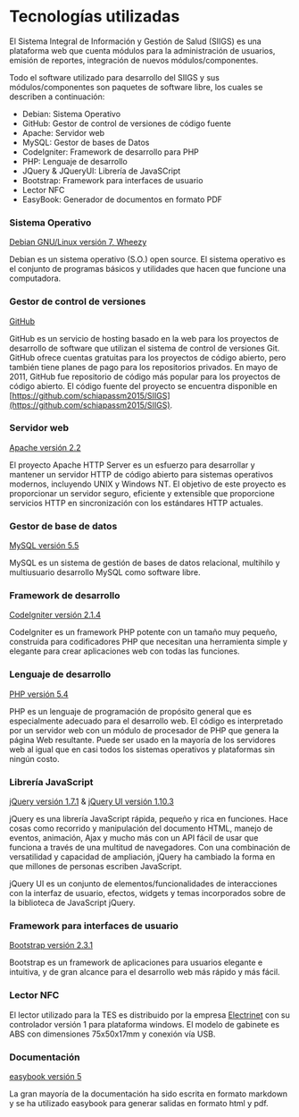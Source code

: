 # Tecnologías utilizadas

El Sistema Integral de Información y Gestión de Salud (SIIGS) es una plataforma web que cuenta módulos para la administración de usuarios, emisión de reportes, integración de nuevos módulos/componentes.

Todo el software utilizado para desarrollo del SIIGS y sus módulos/componentes son paquetes de software libre, los cuales se describen a continuación:

* Debian: Sistema Operativo
* GitHub: Gestor de control de versiones de código fuente
* Apache: Servidor web
* MySQL: Gestor de bases de Datos
* CodeIgniter: Framework de desarrollo para PHP
* PHP: Lenguaje de desarrollo
* JQuery & JQueryUI: Librería de JavaSCript
* Bootstrap: Framework para interfaces de usuario
* Lector NFC
* EasyBook: Generador de documentos en formato PDF


### Sistema Operativo

[Debian GNU/Linux versión 7, Wheezy](https://www.debian.org/index.es.html)

Debian es un sistema operativo (S.O.) open source. El sistema operativo es el conjunto de programas básicos y utilidades que hacen que funcione una computadora.


### Gestor de control de versiones

[GitHub](https://github.com/)

GitHub es un servicio de hosting basado en la web para los proyectos de desarrollo de software que utilizan el sistema de control de versiones Git. GitHub ofrece cuentas gratuitas para los proyectos de código abierto, pero también tiene planes de pago para los repositorios privados. En mayo de 2011, GitHub fue repositorio de código más popular para los proyectos de código abierto. El código fuente del proyecto se encuentra disponible en [https://github.com/schiapassm2015/SIIGS](https://github.com/schiapassm2015/SIIGS).


### Servidor web

[Apache versión 2.2](http://httpd.apache.org/)

El proyecto Apache HTTP Server es un esfuerzo para desarrollar y mantener un servidor HTTP de código abierto para sistemas operativos modernos, incluyendo UNIX y Windows NT. El objetivo de este proyecto es proporcionar un servidor seguro, eficiente y extensible que proporcione servicios HTTP en sincronización con los estándares HTTP actuales.


### Gestor de base de datos

[MySQL versión 5.5](http://www.mysql.com/)

MySQL es un sistema de gestión de bases de datos relacional, multihilo y multiusuario desarrollo MySQL como software libre.


### Framework de desarrollo

[CodeIgniter versión 2.1.4](http://ellislab.com/codeigniter)

CodeIgniter es un framework PHP potente con un tamaño muy pequeño, construida para codificadores PHP que necesitan una herramienta simple y elegante para crear aplicaciones web con todas las funciones.


### Lenguaje de desarrollo

[PHP versión 5.4](http://php.net/)

PHP es un lenguaje de programación de propósito general que es especialmente adecuado para el desarrollo web. El código es interpretado por un servidor web con un módulo de procesador de PHP que genera la página Web resultante. Puede ser usado en la mayoría de los servidores web al igual que en casi todos los sistemas operativos y plataformas sin ningún costo.


### Librería JavaScript

[jQuery versión 1.7.1](http://jquery.com/) & [jQuery UI versión 1.10.3](http://jqueryui.com/)

jQuery es una librería JavaScript rápida, pequeño y rica en funciones. Hace cosas como recorrido y manipulación del documento HTML, manejo de eventos, animación, Ajax y mucho más con un API fácil de usar que funciona a través de una multitud de navegadores. Con una combinación de versatilidad y capacidad de ampliación, jQuery ha cambiado la forma en que millones de personas escriben JavaScript.

jQuery UI es un conjunto de elementos/funcionalidades de interacciones con la interfaz de usuario, efectos, widgets y temas incorporados sobre de la biblioteca de JavaScript jQuery. 


### Framework para interfaces de usuario

[Bootstrap versión 2.3.1](http://getbootstrap.com/2.3.2/)

Bootstrap es un framework de aplicaciones para usuarios elegante e intuitiva, y de gran alcance para el desarrollo web más rápido y más fácil.


### Lector NFC

El lector utilizado para la TES es distribuido por la empresa [Electrinet](http://www.anayala.com/electrinet) con su controlador versión 1 para plataforma windows. El modelo de gabinete es ABS con dimensiones 75x50x17mm y conexión vía USB.


### Documentación

[easybook versión 5](http://easybook-project.org/)

La gran mayoría de la documentación ha sido escrita en formato markdown y se ha utilizado  easybook para generar salidas en formato html y pdf.
